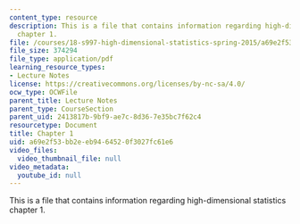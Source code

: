 ```yaml
---
content_type: resource
description: This is a file that contains information regarding high-dimensional statistics
  chapter 1.
file: /courses/18-s997-high-dimensional-statistics-spring-2015/a69e2f53bb2eeb9464520f3027fc61e6_MIT18_S997S15_Chapter1.pdf
file_size: 374294
file_type: application/pdf
learning_resource_types:
- Lecture Notes
license: https://creativecommons.org/licenses/by-nc-sa/4.0/
ocw_type: OCWFile
parent_title: Lecture Notes
parent_type: CourseSection
parent_uid: 2413817b-9bf9-ae7c-8d36-7e35bc7f62c4
resourcetype: Document
title: Chapter 1
uid: a69e2f53-bb2e-eb94-6452-0f3027fc61e6
video_files:
  video_thumbnail_file: null
video_metadata:
  youtube_id: null
---
```

This is a file that contains information regarding high-dimensional statistics chapter 1.